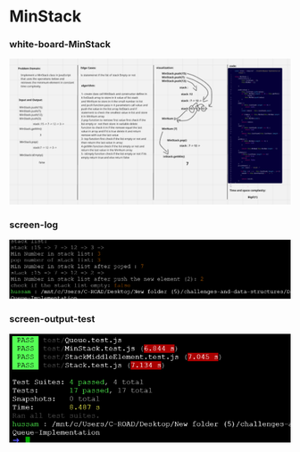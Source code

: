 # MinStack

### white-board-MinStack
![whiteBoard](white-board-MinStack.new.png)

### screen-log
![logcreen](screen-output.new.png)

### screen-output-test
![TestOutput](screen-test-logout.new.png)